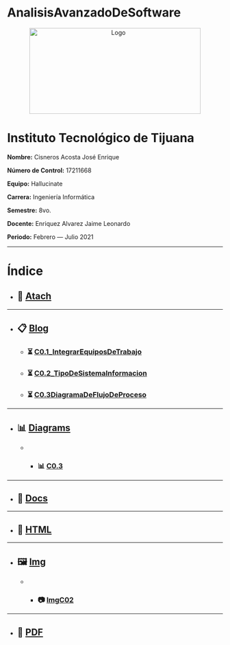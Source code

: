 # AnalisisAvanzadoDeSoftware
<p align="center">
    <img alt="Logo" src="https://www.tijuana.tecnm.mx/wp-content/uploads/2014/11/INFORMATICA_HEADING-768x252.png" width=400 height=200>
</p>

# Instituto Tecnológico de Tijuana

**Nombre:** Cisneros Acosta José Enrique

**Número de Control:** 17211668

**Equipo:** Hallucinate

**Carrera:** Ingeniería Informática

**Semestre:** 8vo.

**Docente:** Enriquez Alvarez Jaime Leonardo

**Periodo:** Febrero — Julio 2021

___

# Índice

* ## :paperclip: [Atach](https://github.com/enrique-cisneros/AnalisisAvanzadoDeSoftware/tree/main/Atach "Atach")
---
* ## :clipboard: [Blog](https://github.com/enrique-cisneros/AnalisisAvanzadoDeSoftware/tree/main/Blog "Blog")
    * ### :hourglass_flowing_sand: [C0.1_IntegrarEquiposDeTrabajo](https://github.com/enrique-cisneros/AnalisisAvanzadoDeSoftware/blob/main/Blog/C0.1_IntegrarEquiposdeTrabajo_CisnerosAcostaJoseEnrique.pdf "C0.1_IntegrarEquiposDeTrabajo")
    * ### :hourglass_flowing_sand: [C0.2_TipoDeSistemaInformacion](https://github.com/enrique-cisneros/AnalisisAvanzadoDeSoftware/blob/main/Blog/C0.2_TipoDeSistemaDeInformacion_CisnerosAcosta.md "C0.2_TipoDeSistemaInformacion")
    * ### :hourglass_flowing_sand: [C0.3DiagramaDeFlujoDeProceso](https://github.com/enrique-cisneros/AnalisisAvanzadoDeSoftware/blob/main/Blog/C0.3DiagramaDeFlujoDeProceso.md "C0.3DiagramaDeFlujoDeProceso")
---
* ## :bar_chart: [Diagrams](https://github.com/enrique-cisneros/AnalisisAvanzadoDeSoftware/tree/main/Diagrams "Diagrams")
    * * ### :bar_chart: [C0.3](https://github.com/enrique-cisneros/AnalisisAvanzadoDeSoftware/blob/main/Diagrams/C03.DiagramaDeFlujoDeProceso.png "C0.3")
---
* ## :open_file_folder: [Docs](https://github.com/enrique-cisneros/AnalisisAvanzadoDeSoftware/tree/main/Docs "Docs")
---
* ## :page_facing_up: [HTML](https://github.com/enrique-cisneros/AnalisisAvanzadoDeSoftware/tree/main/HTML "HTML")
---
* ## :framed_picture: [Img](https://github.com/enrique-cisneros/AnalisisAvanzadoDeSoftware/tree/main/Img "Img")
    * * ### :camera: [ImgC02](https://github.com/enrique-cisneros/AnalisisAvanzadoDeSoftware/blob/main/Img/ImgC02CisnerosAcosta.png "ImgC02CisnerosAcosta")
---
* ##  :notebook_with_decorative_cover: [PDF](https://github.com/enrique-cisneros/AnalisisAvanzadoDeSoftware/tree/main/PDF "PDF")
